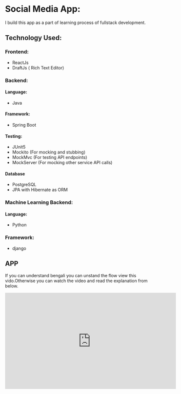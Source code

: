 # Social Media App:

I build this app as a part of learning process of fullstack development.

## Technology Used:
### Frontend:
 - ReactJs
 - DraftJs ( Rich Text Editor)

### Backend:

#### Language:
- Java
#### Framework: 
- Spring Boot
#### Testing: 
- JUnit5
- Mockito (For mocking and stubbing)
- MockMvc (For testing API endpoints)
- MockServer (For mocking other service API calls)
#### Database
- PostgreSQL
- JPA with Hibernate as ORM

### Machine Learning Backend:

#### Language:
- Python

### Framework:
- django

## APP 
If you can understand bengali you can unstand the flow view this vido.Otherwise you can watch the video and read the explanation from below. 
<iframe width="560" height="315" src="https://www.youtube.com/embed/4KZEpyRTjlI" title="YouTube video player" frameborder="0" allow="accelerometer; autoplay; clipboard-write; encrypted-media; gyroscope; picture-in-picture" allowfullscreen></iframe>